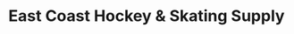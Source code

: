 ---
title: "East Coast Hockey & Skating Supply"
url: /rockville/east-coast-hockey-und-skating-supply/
shop: Sport
---